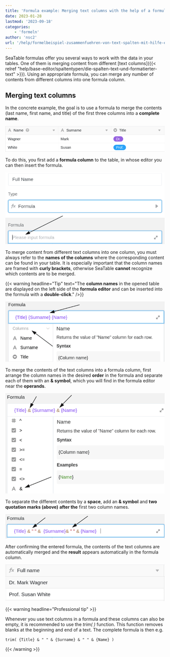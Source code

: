 ```yaml
---
title: 'Formula example: Merging text columns with the help of a formula'
date: 2023-01-28
lastmod: '2023-09-18'
categories:
    - 'formeln'
author: 'nsc2'
url: '/help/formelbeispiel-zusammenfuehren-von-text-spalten-mit-hilfe-einer-formel'
---
```


SeaTable formulas offer you several ways to work with the data in your tables. One of them is merging content from different [text columns]({{< relref "help/base-editor/spaltentypen/die-spalten-text-und-formatierter-text" >}}). Using an appropriate formula, you can merge any number of contents from different columns into one formula column.

## Merging text columns

In the concrete example, the goal is to use a formula to merge the contents (last name, first name, and title) of the first three columns into a **complete name**.

![Example table for merging different contents into one formula column](images/example-table-zusammenfuehren-von-inhalten-mit-Formel.png)

To do this, you first add a **formula column** to the table, in whose editor you can then insert the formula.

![Adding a formula in the text field provided for this purpose](images/insert-formular-example-1.png)

To merge content from different text columns into one column, you must always refer to the **names of the columns** where the corresponding content can be found in your table. It is especially important that the column names are framed with **curly brackets**, otherwise SeaTable **cannot** recognize which contents are to be merged.

{{< warning  headline="Tip"  text="The **column names** in the opened table are displayed on the left side of the **formula editor** and can be inserted into the formula with a **double-click**." />}}

![When you refer to column names in your tables, always surround them with curly braces](images/verweis-auf-spaltennamen-in-formel-beispiel-2.png)

To merge the contents of the text columns into a formula column, first arrange the column names in the desired **order** in the formula and separate each of them with an **& symbol**, which you will find in the formula editor near the **operands**.

![Arrange the different column names in the desired order in the formula and separate them with a & symbol](images/insert-symbols.png)

To separate the different contents by a **space**, add an **& symbol** and **two quotation marks (above)** **after the** first two column names.

![Adding an additional & symbol and two quotation marks after the first two column names](images/insert-and-22-22-to-the-formular.png)

After confirming the entered formula, the contents of the text columns are automatically merged and the **result** appears automatically in the formula column.

![Formula column after confirming the entered formula.](images/table-example-2-after-formular.png)

{{< warning  headline="Professional tip" >}}

Whenever you use text columns in a formula and these columns can also be empty, it is recommended to use the _trim( )_ function. This function removes blanks at the beginning and end of a text. The complete formula is then e.g.

```
trim( {Title} & " " & {Surname} & " " & {Name} )
```

{{< /warning >}}
